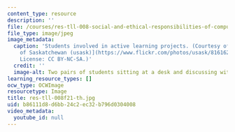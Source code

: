 ```yaml
---
content_type: resource
description: ''
file: /courses/res-tll-008-social-and-ethical-responsibilities-of-computing-serc-fall-2021/b86111d8d6bb24c2ec32b796d0304008_res-tll-008f21-th.jpg
file_type: image/jpeg
image_metadata:
  caption: 'Students involved in active learning projects. (Courtesy of [University
    of Saskatchewan (usask)](https://www.flickr.com/photos/usask/8161626394) on Flickr.
    License: CC BY-NC-SA.)'
  credit: ''
  image-alt: Two pairs of students sitting at a desk and discussing with each other.
learning_resource_types: []
ocw_type: OCWImage
resourcetype: Image
title: res-tll-008f21-th.jpg
uid: b86111d8-d6bb-24c2-ec32-b796d0304008
video_metadata:
  youtube_id: null
---
```

